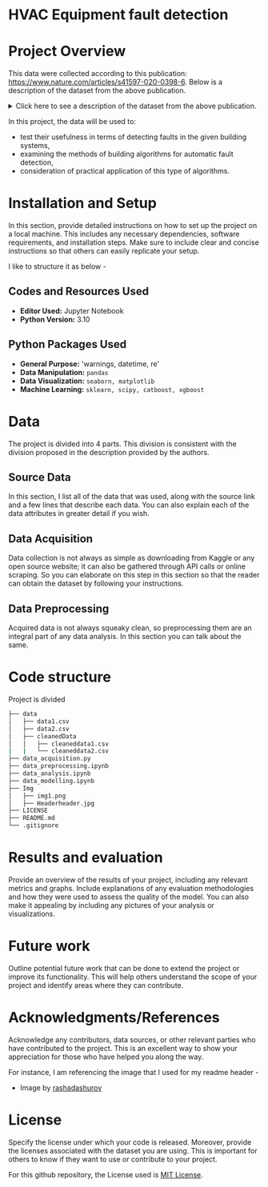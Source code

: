 # HVAC Equipment fault detection

# Project Overview

This data were collected according to this publication: https://www.nature.com/articles/s41597-020-0398-6.
Below is a description of the dataset from the above publication.
<details>
<summary>Click here to see a description of the dataset from the above publication.</summary>
Abstract

It is estimated that approximately 4–5% of national energy consumption can be saved through corrections to existing commercial building controls infrastructure and resulting improvements to efficiency. Correspondingly, automated fault detection and diagnostics (FDD) algorithms are designed to identify the presence of operational faults and their root causes. A diversity of techniques is used for FDD spanning physical models, black box, and rule-based approaches. A persistent challenge has been the lack of common datasets and test methods to benchmark their performance accuracy. This article presents a first of its kind public dataset with ground-truth data on the presence and absence of building faults. This dataset spans a range of seasons and operational conditions and encompasses multiple building system types. It contains information on fault severity, as well as data points reflective of the measurements in building control systems that FDD algorithms typically have access to. The data were created using simulation models as well as experimental test facilities, and will be expanded over time.
Methods

The dataset comprises of five air-handling units (AHUs) and roof top units heating ventilation and air conditioning (RTU HVAC) system types, created through simulation or physical experimental facilities. The simulated datasets were created from HVACSIM+ and a EnergyPlus-Modelica co-simulation. The experimental datasets were created from three experimental research facilities: Lawrence Berkeley National Laboratory in Berkeley, California, Oak Ridge National Laboratory in Oak Ridge Tennessee and Iowa Energy Center in Ames City, Iowa.
Data Records

The data is stored on figshmare and OpenEl. Each CSV file represents a single combination of system configuration and experimental or simulated data creation approach. The creation approach can be found under file details. The datasets are minute-frequency time series measurements of the system operational parameters that are most commonly available to automated fault detection and diagnostics (FDD) algorithms in typical commercial buildings. The first column of each file consists of time stamp, and is presented in the format m/d/yy h:mm. The last column of each file consists of a binary indicator of the ground truth information on whether or not a fault is present.

</details>

In this project, the data will be used to: 
<ul>
<li>test their usefulness in terms of detecting faults in the given building systems,</li>
<li>examining the methods of building algorithms for automatic fault detection,</li>
<li>consideration of practical application of this type of algorithms.</li>
</ul>

# Installation and Setup

In this section, provide detailed instructions on how to set up the project on a local machine. This includes any necessary dependencies, software requirements, and installation steps. Make sure to include clear and concise instructions so that others can easily replicate your setup.

I like to structure it as below - 

## Codes and Resources Used

- **Editor Used:**  Jupyter Notebook
- **Python Version:** 3.10

## Python Packages Used
- **General Purpose:** 'warnings, datetime, re'
- **Data Manipulation:** `pandas`
- **Data Visualization:** `seaborn, matplotlib`
- **Machine Learning:** `sklearn, scipy, catboost, xgboost`

# Data

The project is divided into 4 parts. This division is consistent with the division proposed in the description provided by the authors.

## Source Data
In this section, I list all of the data that was used, along with the source link and a few lines that describe each data. You can also explain each of the data attributes in greater detail if you wish.

## Data Acquisition
Data collection is not always as simple as downloading from Kaggle or any open source website; it can also be gathered through API calls or online scraping. So you can elaborate on this step in this section so that the reader can obtain the dataset by following your instructions.

## Data Preprocessing
Acquired data is not always squeaky clean, so preprocessing them are an integral part of any data analysis. In this section you can talk about the same.

# Code structure
Project is divided

```bash
├── data
│   ├── data1.csv
│   ├── data2.csv
│   ├── cleanedData
│   │   ├── cleaneddata1.csv
|   |   └── cleaneddata2.csv
├── data_acquisition.py
├── data_preprocessing.ipynb
├── data_analysis.ipynb
├── data_modelling.ipynb
├── Img
│   ├── img1.png
│   ├── Headerheader.jpg
├── LICENSE
├── README.md
└── .gitignore
```

# Results and evaluation
Provide an overview of the results of your project, including any relevant metrics and graphs. Include explanations of any evaluation methodologies and how they were used to assess the quality of the model. You can also make it appealing by including any pictures of your analysis or visualizations.

# Future work
Outline potential future work that can be done to extend the project or improve its functionality. This will help others understand the scope of your project and identify areas where they can contribute.

# Acknowledgments/References
Acknowledge any contributors, data sources, or other relevant parties who have contributed to the project. This is an excellent way to show your appreciation for those who have helped you along the way.

For instance, I am referencing the image that I used for my readme header - 
- Image by [rashadashurov](https://www.vectorstock.com/royalty-free-vector/data-science-cartoon-template-with-flat-elements-vector-27984292)

# License
Specify the license under which your code is released. Moreover, provide the licenses associated with the dataset you are using. This is important for others to know if they want to use or contribute to your project. 

For this github repository, the License used is [MIT License](https://opensource.org/license/mit/).
